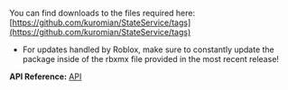 You can find downloads to the files required here: [https://github.com/kuromian/StateService/tags](https://github.com/kuromian/StateService/tags)

- For updates handled by Roblox, make sure to constantly update the package inside of the rbxmx file provided in the most recent release!

**API Reference:** [API](/StateService/API)